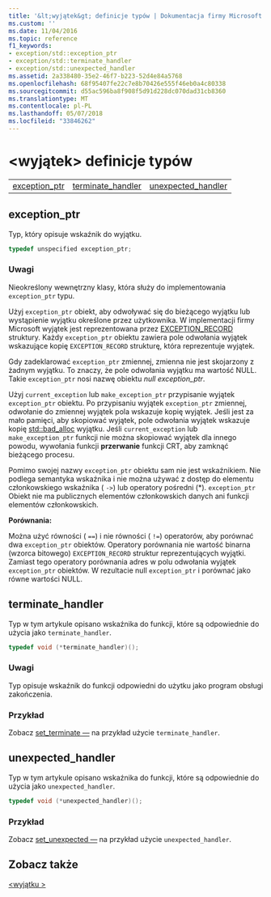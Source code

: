 ```yaml
---
title: '&lt;wyjątek&gt; definicje typów | Dokumentacja firmy Microsoft'
ms.custom: ''
ms.date: 11/04/2016
ms.topic: reference
f1_keywords:
- exception/std::exception_ptr
- exception/std::terminate_handler
- exception/std::unexpected_handler
ms.assetid: 2a338480-35e2-46f7-b223-52d4e84a5768
ms.openlocfilehash: 68f95407fe22c7e8b70426e555f46eb0a4c80338
ms.sourcegitcommit: d55ac596ba8f908f5d91d228dc070dad31cb8360
ms.translationtype: MT
ms.contentlocale: pl-PL
ms.lasthandoff: 05/07/2018
ms.locfileid: "33846262"
---
```

# <a name="ltexceptiongt-typedefs"></a>&lt;wyjątek&gt; definicje typów

||||
|-|-|-|
|[exception_ptr](#exception_ptr)|[terminate_handler](#terminate_handler)|[unexpected_handler](#unexpected_handler)|

## <a name="exception_ptr"></a>  exception_ptr

Typ, który opisuje wskaźnik do wyjątku.

```cpp
typedef unspecified exception_ptr;
```

### <a name="remarks"></a>Uwagi

Nieokreślony wewnętrzny klasy, która służy do implementowania `exception_ptr` typu.

Użyj `exception_ptr` obiekt, aby odwoływać się do bieżącego wyjątku lub wystąpienie wyjątku określone przez użytkownika. W implementacji firmy Microsoft wyjątek jest reprezentowana przez [EXCEPTION_RECORD](http://msdn.microsoft.com/library/windows/desktop/aa363082) struktury. Każdy `exception_ptr` obiektu zawiera pole odwołania wyjątek wskazujące kopię `EXCEPTION_RECORD` strukturę, która reprezentuje wyjątek.

Gdy zadeklarować `exception_ptr` zmiennej, zmienna nie jest skojarzony z żadnym wyjątku. To znaczy, że pole odwołania wyjątku ma wartość NULL. Takie `exception_ptr` nosi nazwę obiektu *null exception_ptr*.

Użyj `current_exception` lub `make_exception_ptr` przypisanie wyjątek `exception_ptr` obiektu. Po przypisaniu wyjątek `exception_ptr` zmiennej, odwołanie do zmiennej wyjątek pola wskazuje kopię wyjątek. Jeśli jest za mało pamięci, aby skopiować wyjątek, pole odwołania wyjątek wskazuje kopię [std::bad_alloc](../standard-library/bad-alloc-class.md) wyjątku. Jeśli `current_exception` lub `make_exception_ptr` funkcji nie można skopiować wyjątek dla innego powodu, wywołania funkcji **przerwanie** funkcji CRT, aby zamknąć bieżącego procesu.

Pomimo swojej nazwy `exception_ptr` obiektu sam nie jest wskaźnikiem. Nie podlega semantyka wskaźnika i nie można używać z dostęp do elementu członkowskiego wskaźnika ( `->`) lub operatory pośredni (*). `exception_ptr` Obiekt nie ma publicznych elementów członkowskich danych ani funkcji elementów członkowskich.

**Porównania:**

Można użyć równości ( `==`) i nie równości ( `!=`) operatorów, aby porównać dwa `exception_ptr` obiektów. Operatory porównania nie wartość binarna (wzorca bitowego) `EXCEPTION_RECORD` struktur reprezentujących wyjątki. Zamiast tego operatory porównania adres w polu odwołania wyjątek `exception_ptr` obiektów. W rezultacie null `exception_ptr` i porównać jako równe wartości NULL.

## <a name="terminate_handler"></a>  terminate_handler

Typ w tym artykule opisano wskaźnika do funkcji, które są odpowiednie do użycia jako `terminate_handler`.

```cpp
typedef void (*terminate_handler)();
```

### <a name="remarks"></a>Uwagi

Typ opisuje wskaźnik do funkcji odpowiedni do użytku jako program obsługi zakończenia.

### <a name="example"></a>Przykład

Zobacz [set_terminate —](../standard-library/exception-functions.md#set_terminate) na przykład użycie `terminate_handler`.

## <a name="unexpected_handler"></a>  unexpected_handler

Typ w tym artykule opisano wskaźnika do funkcji, które są odpowiednie do użycia jako `unexpected_handler`.

```cpp
typedef void (*unexpected_handler)();
```

### <a name="example"></a>Przykład

Zobacz [set_unexpected —](../standard-library/exception-functions.md#set_unexpected) na przykład użycie `unexpected_handler`.

## <a name="see-also"></a>Zobacz także

[\<wyjątku >](../standard-library/exception.md)<br/>
